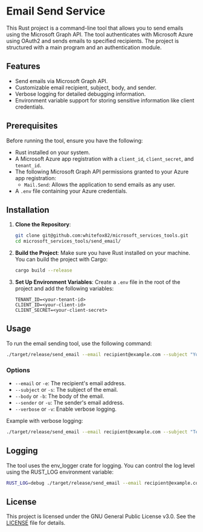 # Email Send Service

This Rust project is a command-line tool that allows you to send emails using the Microsoft Graph API. The tool authenticates with Microsoft Azure using OAuth2 and sends emails to specified recipients. The project is structured with a main program and an authentication module.

## Features

- Send emails via Microsoft Graph API.
- Customizable email recipient, subject, body, and sender.
- Verbose logging for detailed debugging information.
- Environment variable support for storing sensitive information like client credentials.

## Prerequisites

Before running the tool, ensure you have the following:

- Rust installed on your system.
- A Microsoft Azure app registration with a `client_id`, `client_secret`, and `tenant_id`.
- The following Microsoft Graph API permissions granted to your Azure app registration:
  - `Mail.Send`: Allows the application to send emails as any user.
- A `.env` file containing your Azure credentials.

## Installation

1. **Clone the Repository**:
    ```bash
    git clone git@github.com:whitefox82/microsoft_services_tools.git
    cd microsoft_services_tools/send_email/
    ```

2. **Build the Project**:
    Make sure you have Rust installed on your machine. You can build the project with Cargo:
    ```bash
    cargo build --release
    ```

3. **Set Up Environment Variables**:
    Create a `.env` file in the root of the project and add the following variables:
    ```env
    TENANT_ID=<your-tenant-id>
    CLIENT_ID=<your-client-id>
    CLIENT_SECRET=<your-client-secret>
    ```

## Usage

To run the email sending tool, use the following command:

```sh
./target/release/send_email --email recipient@example.com --subject "Your Subject" --body "Your Email Body" --sender sender@example.com
```

### Options

- `--email` or `-e`: The recipient's email address.
- `--subject` or `-s`: The subject of the email.
- `--body` or `-b`: The body of the email.
- `--sender` or `-u`: The sender's email address.
- `--verbose` or `-v`: Enable verbose logging.

Example with verbose logging:

```sh
./target/release/send_email --email recipient@example.com --subject "Test Email" --body "Hello, this is a test." --sender sender@example.com --verbose
```

## Logging

The tool uses the env_logger crate for logging. You can control the log level using the RUST_LOG environment variable:

```sh
RUST_LOG=debug ./target/release/send_email --email recipient@example.com --subject "Test Email" --body "Hello, this is a test." --sender sender@example.com
```

## License

This project is licensed under the GNU General Public License v3.0. See the [LICENSE](https://github.com/whitefox82/microsoft_services_tools/blob/main/LICENSE) file for details.
